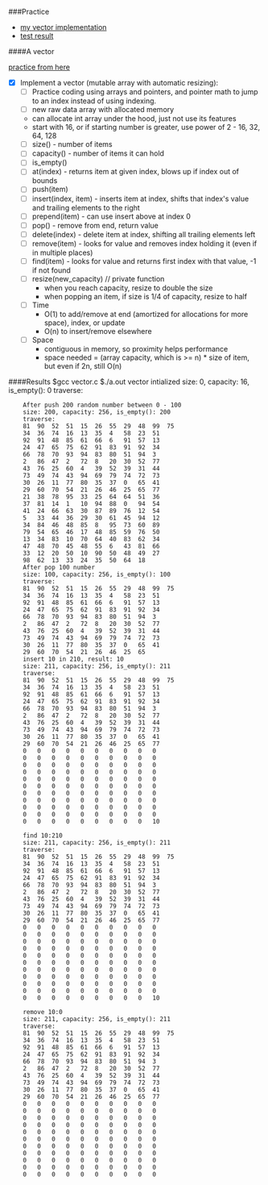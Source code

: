 ###Practice
* [my vector implementation](https://github.com/zpoint/Algorithms/blob/master/Array/vector.c)
* [test result](#results)

####A vector

[practice from here](https://github.com/jwasham/google-interview-university#arrays)

- [x] Implement a vector (mutable array with automatic resizing):
	- [ ] Practice coding using arrays and pointers, and pointer math to jump to an index instead of using indexing.
	- [ ] new raw data array with allocated memory
     - can allocate int array under the hood, just not use its features
     - start with 16, or if starting number is greater, use power of 2 - 16, 32, 64, 128
    - [ ] size() - number of items
    - [ ] capacity() - number of items it can hold
    - [ ] is_empty()
    - [ ] at(index) - returns item at given index, blows up if index out of bounds
    - [ ] push(item)
    - [ ] insert(index, item) - inserts item at index, shifts that index's value and trailing elements to the right
    - [ ] prepend(item) - can use insert above at index 0
    - [ ] pop() - remove from end, return value
    - [ ] delete(index) - delete item at index, shifting all trailing elements left
    - [ ] remove(item) - looks for value and removes index holding it (even if in multiple places)
    - [ ] find(item) - looks for value and returns first index with that value, -1 if not found
    - [ ] resize(new_capacity) // private function
        - when you reach capacity, resize to double the size
        - when popping an item, if size is 1/4 of capacity, resize to half
    - [ ] Time
        - O(1) to add/remove at end (amortized for allocations for more space), index, or update
        - O(n) to insert/remove elsewhere
    - [ ] Space
        - contiguous in memory, so proximity helps performance
        - space needed = (array capacity, which is >= n) * size of item, but even if 2n, still O(n)

####Results
		$gcc vector.c
		$./a.out
		vector intialized
		size: 0, capacity: 16, is_empty(): 0
		traverse:
		
		After push 200 random number between 0 - 100
		size: 200, capacity: 256, is_empty(): 200
		traverse:
		81	90	52	51	15	26	55	29	48	99	75	
		34	36	74	16	13	35	4	58	23	51	
		92	91	48	85	61	66	6	91	57	13	
		24	47	65	75	62	91	83	91	92	34	
		66	78	70	93	94	83	80	51	94	3	
		2	86	47	2	72	8	20	30	52	77	
		43	76	25	60	4	39	52	39	31	44	
		73	49	74	43	94	69	79	74	72	73	
		30	26	11	77	80	35	37	0	65	41	
		29	60	70	54	21	26	46	25	65	77	
		21	38	78	95	33	25	64	64	51	36	
		37	81	14	1	10	94	88	0	94	54	
		41	24	66	63	30	87	89	76	12	54	
		5	33	44	36	29	30	61	45	94	12	
		34	84	46	48	85	8	95	73	60	89	
		79	54	65	46	17	48	85	59	76	50	
		13	34	83	10	70	64	40	83	62	34	
		47	48	70	45	48	55	6	43	81	66	
		33	12	20	50	10	90	50	48	49	27	
		98	62	13	33	24	35	50	64	18	
		After pop 100 number
		size: 100, capacity: 256, is_empty(): 100
		traverse:
		81	90	52	51	15	26	55	29	48	99	75	
		34	36	74	16	13	35	4	58	23	51	
		92	91	48	85	61	66	6	91	57	13	
		24	47	65	75	62	91	83	91	92	34	
		66	78	70	93	94	83	80	51	94	3	
		2	86	47	2	72	8	20	30	52	77	
		43	76	25	60	4	39	52	39	31	44	
		73	49	74	43	94	69	79	74	72	73	
		30	26	11	77	80	35	37	0	65	41	
		29	60	70	54	21	26	46	25	65	
		insert 10 in 210, result: 10
		size: 211, capacity: 256, is_empty(): 211
		traverse:
		81	90	52	51	15	26	55	29	48	99	75	
		34	36	74	16	13	35	4	58	23	51	
		92	91	48	85	61	66	6	91	57	13	
		24	47	65	75	62	91	83	91	92	34	
		66	78	70	93	94	83	80	51	94	3	
		2	86	47	2	72	8	20	30	52	77	
		43	76	25	60	4	39	52	39	31	44	
		73	49	74	43	94	69	79	74	72	73	
		30	26	11	77	80	35	37	0	65	41	
		29	60	70	54	21	26	46	25	65	77	
		0	0	0	0	0	0	0	0	0	0	
		0	0	0	0	0	0	0	0	0	0	
		0	0	0	0	0	0	0	0	0	0	
		0	0	0	0	0	0	0	0	0	0	
		0	0	0	0	0	0	0	0	0	0	
		0	0	0	0	0	0	0	0	0	0	
		0	0	0	0	0	0	0	0	0	0	
		0	0	0	0	0	0	0	0	0	0	
		0	0	0	0	0	0	0	0	0	0	
		0	0	0	0	0	0	0	0	0	0	
		0	0	0	0	0	0	0	0	0	10	
		
		find 10:210
		size: 211, capacity: 256, is_empty(): 211
		traverse:
		81	90	52	51	15	26	55	29	48	99	75	
		34	36	74	16	13	35	4	58	23	51	
		92	91	48	85	61	66	6	91	57	13	
		24	47	65	75	62	91	83	91	92	34	
		66	78	70	93	94	83	80	51	94	3	
		2	86	47	2	72	8	20	30	52	77	
		43	76	25	60	4	39	52	39	31	44	
		73	49	74	43	94	69	79	74	72	73	
		30	26	11	77	80	35	37	0	65	41	
		29	60	70	54	21	26	46	25	65	77	
		0	0	0	0	0	0	0	0	0	0	
		0	0	0	0	0	0	0	0	0	0	
		0	0	0	0	0	0	0	0	0	0	
		0	0	0	0	0	0	0	0	0	0	
		0	0	0	0	0	0	0	0	0	0	
		0	0	0	0	0	0	0	0	0	0	
		0	0	0	0	0	0	0	0	0	0	
		0	0	0	0	0	0	0	0	0	0	
		0	0	0	0	0	0	0	0	0	0	
		0	0	0	0	0	0	0	0	0	0	
		0	0	0	0	0	0	0	0	0	10	
		
		remove 10:0
		size: 211, capacity: 256, is_empty(): 211
		traverse:
		81	90	52	51	15	26	55	29	48	99	75	
		34	36	74	16	13	35	4	58	23	51	
		92	91	48	85	61	66	6	91	57	13	
		24	47	65	75	62	91	83	91	92	34	
		66	78	70	93	94	83	80	51	94	3	
		2	86	47	2	72	8	20	30	52	77	
		43	76	25	60	4	39	52	39	31	44	
		73	49	74	43	94	69	79	74	72	73	
		30	26	11	77	80	35	37	0	65	41	
		29	60	70	54	21	26	46	25	65	77	
		0	0	0	0	0	0	0	0	0	0	
		0	0	0	0	0	0	0	0	0	0	
		0	0	0	0	0	0	0	0	0	0	
		0	0	0	0	0	0	0	0	0	0	
		0	0	0	0	0	0	0	0	0	0	
		0	0	0	0	0	0	0	0	0	0	
		0	0	0	0	0	0	0	0	0	0	
		0	0	0	0	0	0	0	0	0	0	
		0	0	0	0	0	0	0	0	0	0	
		0	0	0	0	0	0	0	0	0	0	
		0	0	0	0	0	0	0	0	0	0	